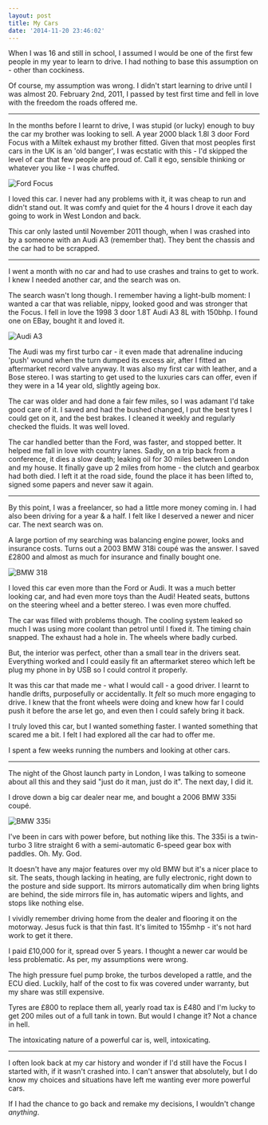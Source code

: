 ```yaml
---
layout: post
title: My Cars
date: '2014-11-20 23:46:02'
---
```


When I was 16 and still in school, I assumed I would be one of the first few people in my year to learn to drive. I had nothing to base this assumption on - other than cockiness.

Of course, my assumption was wrong. I didn't start learning to drive until I was almost 20. February 2nd, 2011, I passed by test first time and fell in love with the freedom the roads offered me.

---

In the months before I learnt to drive, I was stupid (or lucky) enough to buy the car my brother was looking to sell. A year 2000 black 1.8l 3 door Ford Focus with a Miltek exhaust my brother fitted. Given that most peoples first cars in the UK is an 'old banger', I was ecstatic with this - I'd skipped the level of car that few people are proud of. Call it ego, sensible thinking or whatever you like - I was chuffed.

![Ford Focus](/images/218533_10150187343511513_5971290_o.jpg)

I loved this car. I never had any problems with it, it was cheap to run and didn't stand out. It was comfy and quiet for the 4 hours I drove it each day going to work in West London and back.

This car only lasted until November 2011 though, when I was crashed into by a someone with an Audi A3 (remember that). They bent the chassis and the car had to be scrapped.

---

I went a month with no car and had to use crashes and trains to get to work. I knew I needed another car, and the search was on.

The search wasn't long though. I remember having a light-bulb moment: I wanted a car that was reliable, nippy, looked good and  was stronger that the Focus. I fell in love the 1998 3 door 1.8T Audi A3 8L with 150bhp. I found one on EBay, bought it and loved it.

![Audi A3](/images/388166_10151000322296513_714287015_n.jpg)

The Audi was my first turbo car - it even made that adrenaline inducing 'push' wound when the turn dumped its excess air, after I fitted an aftermarket record valve anyway. It was also my first car with leather, and a Bose stereo. I was starting to get used to the luxuries cars can offer, even if they were in a 14 year old, slightly ageing box.

The car was older and had done a fair few miles, so I was adamant I'd take good care of it. I saved and had the bushed changed, I put the best tyres I could get on it, and the best brakes. I cleaned it weekly and regularly checked the fluids. It was well loved.

The car handled better than the Ford, was faster, and stopped better. It helped me fall in love with country lanes. Sadly, on a trip back from a conference, it dies a slow death; leaking oil for 30 miles between London and my house. It finally gave up 2 miles from home - the clutch and gearbox had both died. I left it at the road side, found the place it has been lifted to, signed some papers and never saw it again.

---

By this point, I was a freelancer, so had a little more money coming in. I had also been driving for a year & a half. I felt like I deserved a newer and nicer car. The next search was on.

A large portion of my searching was balancing engine power, looks and insurance costs. Turns out a 2003 BMW 318i coupé was the answer. I saved £2800 and almost as much for insurance and finally bought one.

![BMW 318](/images/521696_10151353323836513_1556669377_n.jpg)

I loved this car even more than the Ford or Audi. It was a much better looking car, and had even more toys than the Audi! Heated seats, buttons on the steering wheel and a better stereo. I was even more chuffed.

The car was filled with problems though. The cooling system leaked so much I was using more coolant than petrol until I fixed it. The timing chain snapped. The exhaust had a hole in. The wheels where badly curbed.

But, the interior was perfect, other than a small tear in the drivers seat. Everything worked and I could easily fit an aftermarket stereo which left be plug my phone in by USB so I could control it properly.

It was this car that made me - what I would call - a good driver. I learnt to handle drifts, purposefully or accidentally.  It *felt* so much more engaging to drive. I knew that the front wheels were doing and knew how far I could push it before the arse let go, and even then I could safely bring it back.

I truly loved this car, but I wanted something faster. I wanted something that scared me a bit. I felt I had explored all the car had to offer me.

I spent a few weeks running the numbers and looking at other cars.

---

The night of the Ghost launch party in London, I was talking to someone about all this and they said "just do it man, just do it". The next day, I did it.

I drove down a big car dealer near me, and bought a 2006 BMW 335i coupé.

![BMW 335i](/images/1978876_10152347761761513_6894848437560406697_n.jpg)

I've been in cars with power before, but nothing like this. The 335i is a twin-turbo 3 litre straight 6 with a semi-automatic 6-speed gear box with paddles. Oh. My. God.

It doesn't have any major features over my old BMW but it's a nicer place to sit. The seats, though lacking in heating, are fully electronic, right down to the posture and side support. Its mirrors automatically dim when bring lights are behind, the side mirrors file in, has automatic wipers and lights, and stops like nothing else.

I vividly remember driving home from the dealer and flooring it on the motorway. Jesus fuck is that thin fast. It's limited to 155mhp - it's not hard work to get it there.

I paid £10,000 for it, spread over 5 years. I thought a newer car would be less problematic. As per, my assumptions were wrong.

The high pressure fuel pump broke, the turbos developed a rattle, and the ECU died. Luckily, half of the cost to fix was covered under warranty, but my share was still expensive.

Tyres are £800 to replace them all, yearly road tax is £480 and I'm lucky to get 200 miles out of a full tank in town. But would I change it? Not a chance in hell.

The intoxicating nature of a powerful car is, well, intoxicating.

---

I often look back at my car history and wonder if I'd still have the Focus I started with, if it wasn't crashed into. I can't answer that absolutely, but I do know my choices and situations have left me wanting ever more powerful cars.

If I had the chance to go back and remake my decisions, I wouldn't change *anything*.